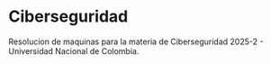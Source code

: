 # Ciberseguridad
Resolucion de maquinas para la materia de Ciberseguridad 2025-2 - Universidad Nacional de Colombia.
